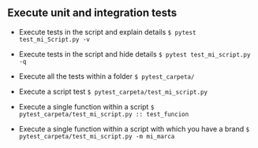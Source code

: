 ## Execute unit and integration tests
* Execute tests in the script and explain details
    ``
    $ pytest test_mi_Script.py -v
    ``

* Execute tests in the script and hide details
    ``
    $ pytest test_mi_script.py -q
    ``

* Execute all the tests within a folder
    ``
    $ pytest_carpeta/
    ``

* Execute a script test
    ``
    $ pytest_carpeta/test_mi_script.py
    ``

* Execute a single function within a script
    ``
    $ pytest_carpeta/test_mi_script.py :: test_funcion
    ``

* Execute a single function within a script with which you have a brand
    ``
    $ pytest_carpeta/test_mi_script.py -m mi_marca
    ``
